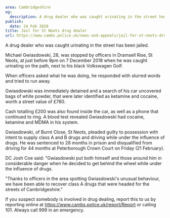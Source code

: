 ```yaml
area: Cambridgeshire
og:
  description: A drug dealer who was caught urinating in the street has been jailed.
publish:
  date: 24 Feb 2020
title: Jail for St Neots drug dealer
url: https://www.cambs.police.uk/news-and-appeals/jail-for-st-neots-drug-dealer
```

A drug dealer who was caught urinating in the street has been jailed.

Michael Gwiasdowski, 28, was stopped by officers in Dramsell Rise, St Neots, at just before 9pm on 7 December 2018 when he was caught urinating on the path, next to his black Volkswagen Golf.

When officers asked what he was doing, he responded with slurred words and tried to run away.

Gwiasdowski was immediately detained and a search of his car uncovered bags of white powder, that were later identified as ketamine and cocaine, worth a street value of £780.

Cash totalling £200 was also found inside the car, as well as a phone that continued to ring. A blood test revealed Gwiasdowski had cocaine, ketamine and MDMA in his system.

Gwiasdowski, of Burnt Close, St Neots, pleaded guilty to possession with intent to supply class A and B drugs and driving while under the influence of drugs. He was sentenced to 28 months in prison and disqualified from driving for 44 months at Peterborough Crown Court on Friday (21 February).

DC Josh Coe said: "Gwiasdowski put both himself and those around him in considerable danger when he decided to get behind the wheel while under the influence of drugs.

"Thanks to officers in the area spotting Gwiasdowski's unusual behaviour, we have been able to recover class A drugs that were headed for the streets of Cambridgeshire."

If you suspect somebody is involved in drug dealing, report this to us by reporting online at https://www.cambs.police.uk/report/Report or calling 101. Always call 999 in an emergency.
